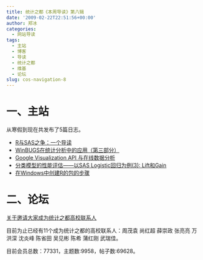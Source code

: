 ```yaml
---
title: 统计之都《本周导读》第八辑
date: '2009-02-22T22:51:56+00:00'
author: 郑冰
categories:
  - 网站导读
tags:
  - 主站
  - 博客
  - 导读
  - 统计之都
  - 维基
  - 论坛
slug: cos-navigation-8
---
```


# 一、主站

从寒假到现在共发布了5篇日志。<!--more-->

  * [R与SAS之争：一个导读](/2009/01/r-sas//)
  * [WinBUGS在统计分析中的应用（第三部分）](/2009/02/statistical-analysis-and-winbugs-part-3//)
  * [Google Visualization API 与在线数据分析](/2009/02/google-visualization-api-and-data-analysis-online//)
  * [分类模型的性能评估——以SAS Logistic回归为例(3): Lift和Gain](/2009/02/measure-classification-model-performance-lift-gain//)
  * [在Windows中创建R的包的步骤](/2009/02/create-r-packages-under-windows/)

# 二、论坛

[关于邀请大家成为统计之都高校联系人](https://cos.name/cn/topic/13026)

目前为止已经有11个成为统计之都的高校联系人：周茂袁 尚红超 薛崇政 张亮亮 万洪深 沈炎峰 陈省田 吴见彬 陈希 蒲红刚 武瑞佳。

目前会员总数：77331，主题数:9958，帖子数:69628。
